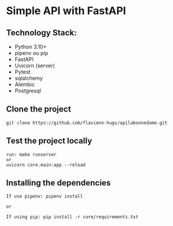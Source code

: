 # Simple API with FastAPI

## Technology Stack:

- Python 3.10+
- pipenv ou pip
- FastAPI
- Uvicorn (server)
- Pytest
- sqlalchemy
- Alembic
- Postgresql

## Clone the project

```
git clone https://github.com/flavienn-hugs/apilabonnedame.git
```

## Test the project locally

```
run: make runserver
or
uvicorn core.main:app --reload
```

## Installing the dependencies

```
If use pipenv: pipenv install

or

If using pip: pip install -r core/requirements.txt
```
